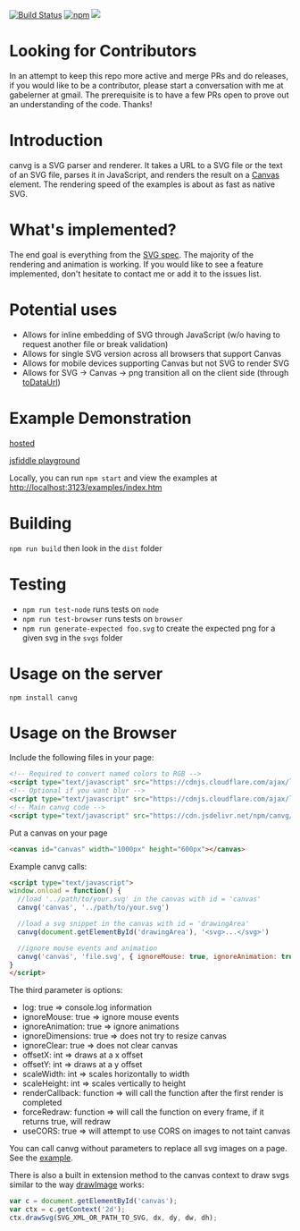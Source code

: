 [![Build Status](https://travis-ci.com/canvg/canvg.svg?branch=master)](https://travis-ci.com/canvg/canvg)
[![npm](https://img.shields.io/npm/dm/canvg.svg)](https://www.npmjs.com/package/canvg)
[![](https://data.jsdelivr.com/v1/package/npm/canvg/badge?style=rounded)](https://www.jsdelivr.com/package/npm/canvg)


Looking for Contributors
============
In an attempt to keep this repo more active and merge PRs and do releases, if you would like to be a contributor, please start a conversation with me at gabelerner at gmail. The prerequisite is to have a few PRs open to prove out an understanding of the code.  Thanks!

Introduction
============
canvg is a SVG parser and renderer. It takes a URL to a SVG file or the text of an SVG file, parses it in JavaScript, and renders the result on a [Canvas](http://dev.w3.org/html5/2dcontext/) element.  The rendering speed of the examples is about as fast as native SVG.

What's implemented?
===================
The end goal is everything from the [SVG spec](http://www.w3.org/TR/SVG/). The majority of the rendering and animation is working.  If you would like to see a feature implemented, don't hesitate to contact me or add it to the issues list.

Potential uses
===============
* Allows for inline embedding of SVG through JavaScript (w/o having to request another file or break validation)
* Allows for single SVG version across all browsers that support Canvas
* Allows for mobile devices supporting Canvas but not SVG to render SVG
* Allows for SVG -> Canvas -> png transition all on the client side (through [toDataUrl](http://www.w3.org/TR/html5/the-canvas-element.html#dom-canvas-todataurl))

Example Demonstration
=====================
[hosted](http://canvg.github.io/canvg/examples/index.htm)

[jsfiddle playground](http://jsfiddle.net/6r2jug6o/2590/)

Locally, you can run `npm start` and view the examples at [http://localhost:3123/examples/index.htm](http://localhost:3123/examples/index.htm)

Building
========
`npm run build` then look in the `dist` folder

Testing
=======
- `npm run test-node` runs tests on `node`
- `npm run test-browser` runs tests on `browser`
- `npm run generate-expected foo.svg` to create the expected png for a given svg in the `svgs` folder

Usage on the server
===================
`npm install canvg`

Usage on the Browser
====================
Include the following files in your page:
```html
<!-- Required to convert named colors to RGB -->
<script type="text/javascript" src="https://cdnjs.cloudflare.com/ajax/libs/canvg/1.4/rgbcolor.min.js"></script>
<!-- Optional if you want blur -->
<script type="text/javascript" src="https://cdnjs.cloudflare.com/ajax/libs/stackblur-canvas/1.4.1/stackblur.min.js"></script>
<!-- Main canvg code -->
<script type="text/javascript" src="https://cdn.jsdelivr.net/npm/canvg/dist/browser/canvg.min.js"></script>
```

Put a canvas on your page
```html
<canvas id="canvas" width="1000px" height="600px"></canvas>
```

Example canvg calls:
```html
<script type="text/javascript">
window.onload = function() {
  //load '../path/to/your.svg' in the canvas with id = 'canvas'
  canvg('canvas', '../path/to/your.svg')

  //load a svg snippet in the canvas with id = 'drawingArea'
  canvg(document.getElementById('drawingArea'), '<svg>...</svg>')

  //ignore mouse events and animation
  canvg('canvas', 'file.svg', { ignoreMouse: true, ignoreAnimation: true })
}
</script>
```

The third parameter is options:
* log: true => console.log information
* ignoreMouse: true => ignore mouse events
* ignoreAnimation: true => ignore animations
* ignoreDimensions: true => does not try to resize canvas
* ignoreClear: true => does not clear canvas
* offsetX: int => draws at a x offset
* offsetY: int => draws at a y offset
* scaleWidth: int => scales horizontally to width
* scaleHeight: int => scales vertically to height
* renderCallback: function => will call the function after the first render is completed
* forceRedraw: function => will call the function on every frame, if it returns true, will redraw
* useCORS: true => will attempt to use CORS on images to not taint canvas

You can call canvg without parameters to replace all svg images on a page. See the
[example](http://canvg.github.io/canvg/examples/convert.htm).

There is also a built in extension method to the canvas context to draw svgs similar to the way [drawImage](http://www.w3.org/TR/2dcontext/#dom-context-2d-drawimage) works:
```javascript
var c = document.getElementById('canvas');
var ctx = c.getContext('2d');
ctx.drawSvg(SVG_XML_OR_PATH_TO_SVG, dx, dy, dw, dh);
```
